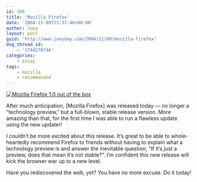 ```yaml
---
id: 100
title: 'Mozilla Firefox'
date: '2004-11-09T23:37:46+00:00'
author: Joey
layout: post
guid: 'http://www.joeyday.com/2004/11/09/mozilla-firefox'
dsq_thread_id:
    - '1744278746'
categories:
    - essay
tags:
    - mozilla
    - recommended
---
```


[![Mozilla Firefox 1.0 out of the box](/images/firefox-oneoh.png "Mozilla Firefox 1.0 out of the box")](http://www.spreadfirefox.com/?q=affiliates&id=5005&t=1)

After much anticipation, \[Mozilla Firefox\] was released today — no longer a “technology preview,” but a full-blown, stable release version. More amazing than that, for the first time I was able to run a flawless update using the new updater!

I couldn’t be more excited about this release. It’s great to be able to whole-heartedly recommend Firefox to friends without having to explain what a technology preview is and answer the inevitable question, “If it’s just a preview, does that mean it’s not stable?”. I’m confident this new release will kick the browser war up to a new level.

Have you rediscovered the web, yet? You have no more excuse. Do it today!